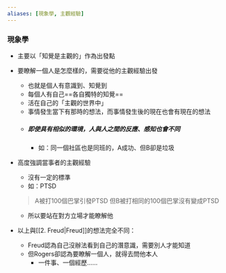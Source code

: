 ```yaml
---
aliases: [現象學, 主觀經驗]
---
```


### 現象學
- 主要以「知覺是主觀的」作為出發點
- 要瞭解一個人是怎麼樣的，需要從他的主觀經驗出發
	- 也就是個人有意識到、知覺到
	- 每個人有自己==各自獨特的知覺==
	- 活在自己的「主觀的世界中」
	- 事情發生當下有那時的想法，而事情發生後的現在也會有現在的想法
	- ##### 即使具有相似的環境，人與人之間的反應、感知也會不同
		- 如：同一個社區也是同班的，A成功、但B卻是垃圾
- 高度強調當事者的主觀經驗
	- 沒有一定的標準
	- 如：PTSD
	>A被打100個巴掌引發PTSD
	>但B被打相同的100個巴掌沒有變成PTSD
	- 所以要站在對方立場才能瞭解他

- 以上與[[2. Freud|Freud]]的想法完全不同：
	- Freud認為自己沒辦法看到自己的潛意識，需要別人才能知道
	- 但Rogers卻認為要瞭解一個人，就得去問他本人
		- 一件事、一個經歷......
		